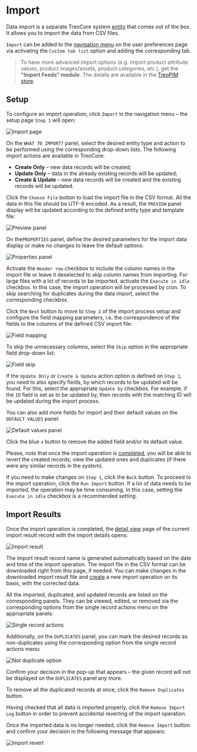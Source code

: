 # Import

Data import is a separate TreoCore system [entity](./what-is-treocore.md#concept-of-entity) that comes out of the box. It allows you to import the data from CSV files. 

`Import` can be added to the [navigation menu](./user-interface-core.md#navigation-menu) on the user preferences page via activating the `Custom tab list` option and adding the corresponding tab.

> To have more advanced import options (e.g. import product attribute values, product images/assets, product categories, etc.), get the **"Import Feeds" module**. The details are available in the [TreoPIM store](https://treopim.com/store/import-feeds).

## Setup

To configure an import operation, click `Import` in the navigation menu – the setup page `Step 1` will open:

![Import page](../../_assets/import/import-page.jpg)

On the `WHAT TO IMPORT?` panel, select the desired entity type and action to be performed using the corresponding drop-down lists. The following import actions are available in TreoCore:

- **Create Only** – new data records will be created;
- **Update Only** – data in the already existing records will be updated;
- **Create & Update** – new data records will be created and the existing records will be updated.

Click the `Choose File` button to load the import file in the CSV format. All the data in this file should be UTF-8 encoded. As a result, the `PREVIEW` panel display will be updated according to the defined entity type and template file:

 ![Preview panel](../../_assets/import/preview-panel.jpg)

On the`PROPERTIES` panel, define the desired parameters for the import data display or make no changes to leave the default options:

![Properties panel](../../_assets/import/properties-panel.jpg)

Activate the `Header row` checkbox to include the column names in the import file or leave it deselected to skip column names from importing. For large files with a lot of records to be imported, activate the `Execute in idle` checkbox. In this case, the import operation will be processed by cron. To skip searching for duplicates during the data import, select the corresponding checkbox.

Click the `Next` button to move to `Step 2` of the import process setup and configure the field mapping parameters, i.e. the correspondence of the fields to the columns of the defined CSV import file:

![Field mapping](../../_assets/import/field-mapping.jpg)

To skip the unnecessary columns, select the `Skip` option in the appropriate field drop-down list:

![Field skip](../../_assets/import/field-skip.jpg)

If the `Update Only` or `Create & Update` action option is defined on `Step 1`, you need to also specify fields, by which records to be updated will be found. For this, select the appropriate `Update by` checkbox. For example, if the `ID` field is set as to be updated by, then records with the matching ID will be updated during the import process. 

You can also add more fields for import and their default values on the `DEFAULT VALUES` panel:

![Default values panel](../../_assets/import/default-values-panel.jpg)

Click the blue `x` button to remove the added field and/or its default value.

Please, note that once the import operation is [completed](#import-results), you will be able to revert the created records, view the updated ones and duplicates (if there were any similar records in the system).

If you need to make changes on `Step 1`, click the `Back` button. To proceed to the import operation, click the `Run Import` button. If a lot of data needs to be imported, the operation may be time consuming. In this case, setting the `Execute in idle` checkbox is a recommended setting.

## Import Results

Once the import operation is completed, the [detail view](./views-and-panels-core.md#detail-view) page of the current import result record with the import details opens:

![Import result](../../_assets/import/import-result.jpg)

The import result record name is generated automatically based on the date and time of the import operation. The import file in the CSV format can be downloaded right from this page, if needed. You can make changes in the downloaded import result file and [create](#setup) a new import operation on its basis, with the corrected data.

All the imported, duplicated, and updated records are listed on the corresponding panels. They can be viewed, edited, or removed via the corresponding options from the single record actions menu on the appropriate panels:

![Single record actions](../../_assets/import/single-record-actions.jpg)

Additionally, on the `DUPLICATES` panel, you can mark the desired records as non-duplicates using the corresponding option from the single record actions menu:

![Not duplicate option](../../_assets/import/not-duplicate-option.jpg) 

Confirm your decision in the pop-up that appears – the given record will not be displayed on the `DUPLICATES` panel any more.

To remove all the duplicated records at once, click the `Remove Duplicates` button.

Having checked that all data is imported properly, click the `Remove Import Log` button in order to prevent accidental reverting of the import operation.

Once the imported data is no longer needed, click the `Remove Import` button and confirm your decision in the following message that appears:

![Import revert](../../_assets/import/import-revert.jpg)

